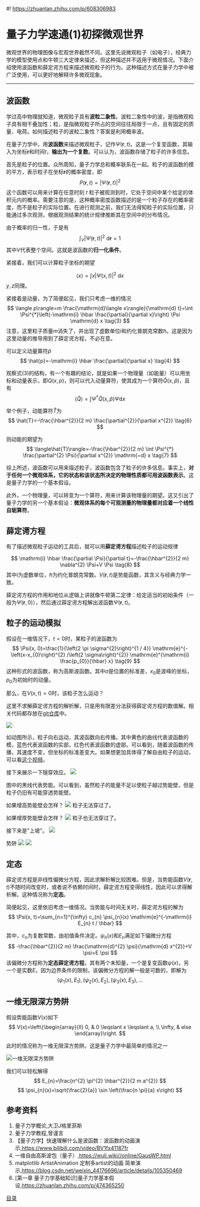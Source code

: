 #! https://zhuanlan.zhihu.com/p/608306983
# 量子力学速通(1)初探微观世界

微观世界的物理图像与宏观世界截然不同。这里先说微观粒子（如电子），经典力学的模型使用点和牛顿三大定律来描述，但这种描述并不适用于微观情况。下面介绍使用波函数和薛定谔方程来描述微观粒子的行为。这种描述方式在量子力学中被广泛使用，可以更好地解释许多微观现象。

---

## 波函数

学过高中物理就知道，微观粒子具有**波粒二象性**。波粒二象性中的波，是指微观粒子具有相干叠加性；粒，是指微观粒子所占的空间往往局限于一点，且有固定的质量、电荷。如何描述粒子的波粒二象性？答案是利用概率波。

在量子力学中，用**波函数**来描述微观粒子，记作$\Psi(\boldsymbol{r}, t)$。这是一个复变函数，其输入为坐标$\boldsymbol{r}$和时间$t$，**输出为一个复数**。可以认为，波函数存储了粒子的许多信息。

首先是粒子的位置。众所周知，量子力学总和概率联系在一起。粒子的波函数的模的平方，表示粒子在坐标$\boldsymbol{r}$的概率密度，即
$$
P(\boldsymbol{r},t) = |\Psi(\boldsymbol{r},t)|^2 \tag{1}
$$
这个函数可以用来计算在任意时刻 $t$ 粒子被观测到时，它处于空间中某个给定的体积元内的概率。需要注意的是，这种概率密度函数描述的是一个粒子存在的概率密度，而不是粒子的实际位置。在进行观测之前，我们无法得知粒子的实际位置，只能通过多次观测，根据观测结果的统计规律推断其在空间中的分布情况。

由于概率的归一性，于是有
$$
\int_{V}|\Psi(\boldsymbol{r}, t)|^{2} \mathrm{~d} \boldsymbol{r}=1 \tag{2}
$$
其中$V$代表整个空间。这就是波函数的**归一化条件**。

紧接着，我们可以计算粒子坐标的期望
<!-- $$
\langle \boldsymbol{r} \rangle=\int_{V} \boldsymbol{r} |\Psi(\boldsymbol{r}, t)|^{2} \mathrm{d} \boldsymbol{r} \tag{3}
$$ -->
$$
\langle x\rangle=\int x|\Psi(x, t)|^{2} \mathrm{~d} x
$$
$y,z$同理。

紧接着是动量，为了简便起见，我们只考虑一维的情况
$$
\langle p\rangle=m \frac{\mathrm{d}\langle x\rangle}{\mathrm{d} t}=\int \Psi^{*}\left(-\mathrm{i} \hbar \frac{\partial}{\partial x}\right) \Psi \mathrm{d} x \tag{3}
$$
注意，这里粒子质量$m$消失了，并出现了虚数单位$\mathrm{i}$和约化普朗克常数$\hbar$。这是因为这里动量的推导用到了薛定谔方程，不必在意。

可以定义动量算符$\hat{p}$
$$
\hat{p}=-\mathrm{i} \hbar \frac{\partial}{\partial x} \tag{4}
$$

观察式(3)的结构，有一个有趣的结论，就是如果一个物理量（如能量）可以用坐标和动量表示，即$Q(x,p)$，则可以代入动量算符，使其成为一个算符$\hat{Q}(x,\hat{p})$，且有
$$
\langle\hat{Q}\rangle=\int \Psi^{*} \hat{Q}(x, \hat{p}) \Psi \mathrm{d} x \tag{5}
$$

举个例子，动能算符$\hat{T}$为
$$
\hat{T}=-\frac{\hbar^{2}}{2 m} \frac{\partial^{2}}{\partial x^{2}} \tag{6}
$$

则动能的期望为
$$
\langle\hat{T}\rangle=-\frac{\hbar^{2}}{2 m} \int \Psi^{*} \frac{\partial^{2} \Psi}{\partial x^{2}} \mathrm{~d} x \tag{7}
$$

综上所述，波函数可以用来描述粒子，波函数包含了粒子的许多信息。事实上，**对于任何一个微观体系，它的状态和该状态所决定的物理性质都可用波函数表示**。这是量子力学的一个基本假设。

此外，一个物理量，可以转变为一个算符，用来计算该物理量的期望。这又引出了量子力学的另一个基本假设：**微观体系的每个可观测量的物理量都对应着一个线性自轭算符**。


## 薛定谔方程

有了描述微观粒子运动的工具后，就可以用**薛定谔方程**描述粒子的运动规律
<!-- $$
i \hbar \frac{\partial \Psi}{\partial t}=-\frac{\hbar^{2}}{2 m} \frac{\partial^{2} \Psi}{\partial x^{2}}+V \Psi
$$ -->
$$
\mathrm{i} \hbar \frac{\partial \Psi}{\partial t}=-\frac{\hbar^{2}}{2 m} \nabla^{2} \Psi+V \Psi \tag{8}
$$
其中$\mathrm{i}$为虚数单位，$\hbar$为约化普朗克常数。$V(\boldsymbol{r},t)$是势能函数，其含义与经典力学一致。

薛定谔方程的作用和地位从逻辑上讲就像牛顿第二定律：给定适当的初始条件（一般为$\Psi(\boldsymbol{r},0)$），然后通过薛定谔方程解出波函数$\Psi(\boldsymbol{r},t)$。


## 粒子的运动模拟

假设在一维情况下，$t=0$时，某粒子的波函数为
$$
\Psi(x, 0)=\frac{1}{\left(2 \pi \sigma^{2}\right)^{1 / 4}} \mathrm{e}^{-\left(x-x_{0}\right)^{2} /\left(2 \sigma\right)^{2}} \mathrm{e}^{\mathrm{i} \frac{p_{0}}{\hbar} x} \tag{9}
$$
这种形式的波函数，称为高斯波函数。其中$\sigma$是位置的标准差，$x_{0}$是波峰的坐标，$p_{0}$为初始时的动量。


那么，在$V(x,t)=0$时，该粒子怎么运动？

这里不求解薛定谔方程的解析解，只是用有限差分法获得薛定谔方程的数值解。相关代码都存放在[git仓库](https://github.com/cjyyx/notes/tree/main/%E5%AD%A6%E4%B9%A0%E7%AC%94%E8%AE%B0/%E9%87%8F%E5%AD%90%E5%8A%9B%E5%AD%A6%E5%AF%BC%E8%AE%BA/PythonScript/1_1)中。


![](PythonScript/1_1/Free_particle.gif)

如动图所示，粒子向右运动，其波函数向右传播。其中黄色的曲线代表波函数的模，蓝色代表波函数的实部，红色代表波函数的虚部。可以看到，随着波函数的传播，其速度不变，但坐标的标准差变大。如果想更加具体得了解自由粒子的运动，可以看[这个视频](https://www.bilibili.com/video/BV1fx41187fr)。

接下来展示一下隧穿效应。
![](./PythonScript/1_1/tunneling_effect.gif)

图中的黑线代表势能。可以看到，虽然粒子的能量不足以使粒子越过势能壁，但是粒子仍旧有可能穿透势能壁。

如果增高势能壁会怎样？
![](./PythonScript/1_1/tunneling_effect_high.gif)
粒子无法穿过了。

如果增厚势能壁会怎样？
![](./PythonScript/1_1/tunneling_effect_thick.gif)
粒子也无法穿过了。

接下来是"上坡"。
![](./PythonScript/1_1/uphill.gif)

势阱
![](./PythonScript/1_1/Potential_well_in.gif)
![](./PythonScript/1_1/Potential_well_out.gif)

## 定态

薛定谔方程是非线性偏微分方程，因此求解析解比较困难。但是，当势能函数$V(\boldsymbol{r},t)$不随时间改变时，或者说不依赖时间时，薛定谔方程变得线性，因此可以求得解析解。这种情况称为**定态**。

简便起见，这里依旧考虑一维情况。当势能与时间无关时，薛定谔方程的解为
$$
\Psi(x, t)=\sum_{n=1}^{\infty} c_{n} \psi_{n}(x) \mathrm{e}^{-\mathrm{i} E_{n} t / \hbar}
$$

其中，$c_{n}$为复数常数，由初值条件决定。$\psi_{n}(x)$和$E_{n}$满足如下偏微分方程
$$
-\frac{\hbar^{2}}{2 m} \frac{\mathrm{d}^{2} \psi}{\mathrm{d} x^{2}}+V \psi=E \psi
$$
该偏微分方程称为**定态薛定谔方程**，其有两个未知量，一个是复变函数$\psi(x)$，另一个是实数$E$。因为边界条件的限制，该偏微分方程的解一般是可数的，即解为
$$
\left(\psi_{1}(x),E_{1}\right),\left(\psi_{2}(x),E_{2}\right),\left(\psi_{3}(x),E_{3}\right),\dots
$$

## 一维无限深方势阱


假设势能函数$V(x)$如下
$$
V(x)=\left\{\begin{array}{ll}
0, &  0 \leqslant x \leqslant a, \\
\infty, & else
\end{array}\right.
$$

此时的情况称为一维无限深方势阱。这是量子力学中最简单的情况之一

![一维无限深方势阱](PasteImage/2023-02-25-15-06-24.png)

我们可以轻松解得
$$
E_{n}=\frac{n^{2} \pi^{2} \hbar^{2}}{2 m a^{2}}
$$
$$
\psi_{n}(x)=\sqrt{\frac{2}{a}} \sin \left(\frac{n \pi}{a} x\right)
$$




## 参考资料

1. 量子力学概论,大卫J格里菲斯
2. 量子力学教程,曾谨言
3. 【量子力学】快速理解什么是波函数：波函数的动画演示,https://www.bilibili.com/video/BV1fx41187fr
4. 一维自由高斯波包（量子）,https://wuli.wiki//online/GausWP.html
5. matplotlib ArtistAnimation 定制多artist的动画 简单演示,https://blog.csdn.net/weixin_44176696/article/details/105350469
6. [第一章 量子力学基础知识]量子力学基本假设,https://zhuanlan.zhihu.com/p/474365250


[目录](https://zhuanlan.zhihu.com/p/609544084)